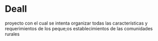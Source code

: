 # Deall

proyecto con el cual se intenta organizar todas las características y requerimientos de los peque;os establecimientos de las comunidades rurales